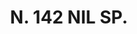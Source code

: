 ---
title: "N. 142 NIL SP."
plant-name: "N. 142."
plant-number: "142"
plant-xml: "/assets/xml/plant142.xml"
plant-title: "N. 142 NIL SP."
plant-taxon-link: ""
plant-taxon-link: ""
layout: single-xml
---